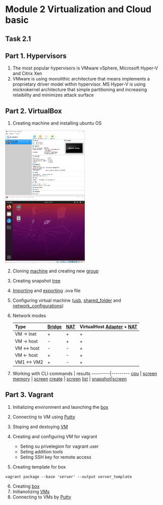 # Module 2 Virtualization and Cloud basic # 

## Task 2.1  ##

## Part 1. Hypervisors ## 

1. The most popular hypervisors is VMware vSphere, Microsoft Hyper-V and  Citrix Xen 
2. VMware is using monolithic architecture that means implements a proprietary driver model within hypervisor.
MS Hyper-V is using mickrokernel architecture that simple partitioning and increasing relaibility and minimizes attack surface 

## Part 2. VirtualBox ##

1. Creating machine and installing ubuntu OS
<img src="https://github.com/vlddryga2233/DevOps_online_Kyiv_2020_Q42021Q1/blob/master/m2/task2.1/screenshots/2.png" width="50%">
<img src="https://github.com/vlddryga2233/DevOps_online_Kyiv_2020_Q42021Q1/blob/master/m2/task2.1/screenshots/%D0%A1%D0%BD%D0%B8%D0%BC%D0%BE%D0%BA%20%D1%8D%D0%BA%D1%80%D0%B0%D0%BD%D0%B0%202020-12-15%20191706.png" width="50%">

2. Cloning [machine](https://github.com/vlddryga2233/DevOps_online_Kyiv_2020_Q42021Q1/blob/master/m2/task2.1/screenshots/4.png) and creating new [group](https://github.com/vlddryga2233/DevOps_online_Kyiv_2020_Q42021Q1/blob/master/m2/task2.1/screenshots/5.png) 

3. Creating snapshot [tree](https://github.com/vlddryga2233/DevOps_online_Kyiv_2020_Q42021Q1/blob/master/m2/task2.1/screenshots/snapshots%20tree.png)

4. [Importing](https://github.com/vlddryga2233/DevOps_online_Kyiv_2020_Q42021Q1/blob/master/m2/task2.1/screenshots/6.png) and [exporting](https://github.com/vlddryga2233/DevOps_online_Kyiv_2020_Q42021Q1/blob/master/m2/task2.1/screenshots/7.png) .ova file

5. Configuring virtual machine ([usb](https://github.com/vlddryga2233/DevOps_online_Kyiv_2020_Q42021Q1/blob/master/m2/task2.1/screenshots/10.png), [shared_folder](https://github.com/vlddryga2233/DevOps_online_Kyiv_2020_Q42021Q1/blob/master/m2/task2.1/screenshots/9.png) and [network_configurations](https://github.com/vlddryga2233/DevOps_online_Kyiv_2020_Q42021Q1/blob/master/m2/task2.1/screenshots/8.png))

6. Network modes

    Type | [Bridge](https://github.com/vlddryga2233/DevOps_online_Kyiv_2020_Q42021Q1/blob/master/m2/task2.1/screenshots/VM1_bridge.png) | [NAT](https://github.com/vlddryga2233/DevOps_online_Kyiv_2020_Q42021Q1/blob/master/m2/task2.1/screenshots/VM1_Nat.png) | VirtualHost [Adapter](https://github.com/vlddryga2233/DevOps_online_Kyiv_2020_Q42021Q1/blob/master/m2/task2.1/screenshots/vm-virtual_host_adapter.png) + [NAT](https://github.com/vlddryga2233/DevOps_online_Kyiv_2020_Q42021Q1/blob/master/m2/task2.1/screenshots/Vm2_host_adapter.png)
    -----|--------|-----|--------------------
    VM -> Inet | + |+ |         +
    VM -> host | - |+ |         +
    VM <-> host | - |- |        +
    VM <- host | + |- |         +
    VM1 <-> VM2 | + |- |        +

7. Working with CLI
    commands | results
    ---------|---------
      [cpu](https://github.com/vlddryga2233/DevOps_online_Kyiv_2020_Q42021Q1/blob/master/m2/task2.1/screenshots/working%20with%20CLI.png)    | [screen](https://github.com/vlddryga2233/DevOps_online_Kyiv_2020_Q42021Q1/blob/master/m2/task2.1/screenshots/modifyvm_memory_cpu.png)
      [memory](https://github.com/vlddryga2233/DevOps_online_Kyiv_2020_Q42021Q1/blob/master/m2/task2.1/screenshots/working%20with%20CLI.png) | [screen](https://github.com/vlddryga2233/DevOps_online_Kyiv_2020_Q42021Q1/blob/master/m2/task2.1/screenshots/modifyvm_memory_cpu.png)
      [create](https://github.com/vlddryga2233/DevOps_online_Kyiv_2020_Q42021Q1/blob/master/m2/task2.1/screenshots/working%20with%20CLI.png) | [screen](https://github.com/vlddryga2233/DevOps_online_Kyiv_2020_Q42021Q1/blob/master/m2/task2.1/screenshots/modifyvm_memory_cpu.png)
      [list](https://github.com/vlddryga2233/DevOps_online_Kyiv_2020_Q42021Q1/blob/master/m2/task2.1/screenshots/list.png)   |
      [snapshot](https://github.com/vlddryga2233/DevOps_online_Kyiv_2020_Q42021Q1/blob/master/m2/task2.1/screenshots/working%20with%20CLI.png)|[screen](https://github.com/vlddryga2233/DevOps_online_Kyiv_2020_Q42021Q1/blob/master/m2/task2.1/screenshots/modifyvm_memory_cpu.png)

## Part 3. Vagrant ##

1. Initializing environment and launching the [box](https://github.com/vlddryga2233/DevOps_online_Kyiv_2020_Q42021Q1/blob/master/m2/task2.1/screenshots/vagrant3.png)

2. Connecting to VM using [Putty](https://github.com/vlddryga2233/DevOps_online_Kyiv_2020_Q42021Q1/blob/master/m2/task2.1/screenshots/ssh_putty.png)

3. Stoping and destoying [VM](https://github.com/vlddryga2233/DevOps_online_Kyiv_2020_Q42021Q1/blob/master/m2/task2.1/screenshots/vagrant3.png)

4. Creating and configuring VM for vagrant
    - Seting su privelegion for vagrant user
    - Seting addition tools
    - Seting SSH key for remote access
5. Creating template for box
```
vagrant package --base 'server' --output server_template
```
6. Creating [box](https://github.com/vlddryga2233/DevOps_online_Kyiv_2020_Q42021Q1/blob/master/m2/task2.1/screenshots/%D0%A1%D0%BD%D0%B8%D0%BC%D0%BE%D0%BA%20%D1%8D%D0%BA%D1%80%D0%B0%D0%BD%D0%B0%202020-12-20%20163904.png)
7. Initianolizing [VMs](https://github.com/vlddryga2233/DevOps_online_Kyiv_2020_Q42021Q1/blob/master/m2/task2.1/screenshots/%D0%A1%D0%BD%D0%B8%D0%BC%D0%BE%D0%BA%20%D1%8D%D0%BA%D1%80%D0%B0%D0%BD%D0%B0%202020-12-20%20172308.png)
8. Connecting to VMs by [Putty](https://github.com/vlddryga2233/DevOps_online_Kyiv_2020_Q42021Q1/blob/master/m2/task2.1/screenshots/%D0%A1%D0%BD%D0%B8%D0%BC%D0%BE%D0%BA%20%D1%8D%D0%BA%D1%80%D0%B0%D0%BD%D0%B0%202020-12-20%20172351.png)